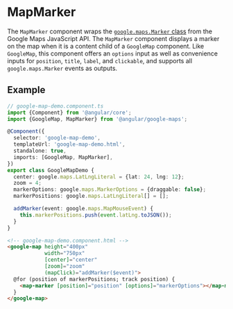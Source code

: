 # MapMarker

The `MapMarker` component wraps the [`google.maps.Marker` class](https://developers.google.com/maps/documentation/javascript/reference/marker#Marker) from the Google Maps JavaScript API. The `MapMarker` component displays a marker on the map when it is a content child of a `GoogleMap` component. Like `GoogleMap`, this component offers an `options` input as well as convenience inputs for `position`, `title`, `label`, and `clickable`, and supports all `google.maps.Marker` events as outputs.

## Example

```typescript
// google-map-demo.component.ts
import {Component} from '@angular/core';
import {GoogleMap, MapMarker} from '@angular/google-maps';

@Component({
  selector: 'google-map-demo',
  templateUrl: 'google-map-demo.html',
  standalone: true,
  imports: [GoogleMap, MapMarker],
})
export class GoogleMapDemo {
  center: google.maps.LatLngLiteral = {lat: 24, lng: 12};
  zoom = 4;
  markerOptions: google.maps.MarkerOptions = {draggable: false};
  markerPositions: google.maps.LatLngLiteral[] = [];

  addMarker(event: google.maps.MapMouseEvent) {
    this.markerPositions.push(event.latLng.toJSON());
  }
}
```

```html
<!-- google-map-demo.component.html -->
<google-map height="400px"
            width="750px"
            [center]="center"
            [zoom]="zoom"
            (mapClick)="addMarker($event)">
  @for (position of markerPositions; track position) {
    <map-marker [position]="position" [options]="markerOptions"></map-marker>
  }
</google-map>
```
